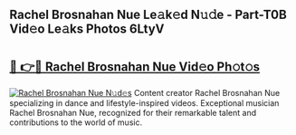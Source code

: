 ## Rachel Brosnahan Nue Le𝚊k𝚎d N𝚞𝚍e - Part-T0B Vid𝚎o Le𝚊ks Photos 6LtyV

# <h2><a href="http://fban9me.evod.top/?m=Rachel+Brosnahan+Nue">🔗 👉🔴 Rachel Brosnahan Nue Vid𝚎o Ph𝚘t𝚘s</a></h2>

[![Rachel Brosnahan Nue N𝚞d𝚎s](https://i.imgur.com/8V9OHl7.gif)](http://fban9me.evod.top/?m=Rachel+Brosnahan+Nue)
Content creator Rachel Brosnahan Nue specializing in dance and lifestyle-inspired videos. Exceptional musician Rachel Brosnahan Nue, recognized for their remarkable talent and contributions to the world of music. 
